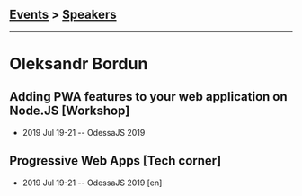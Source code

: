 ## [Events](../README.md) > [Speakers](../speakers.md)
---

# Oleksandr Bordun

## Adding PWA features to your web application on Node.JS [Workshop]
- 2019 Jul 19-21 -- OdessaJS 2019    
## Progressive Web Apps [Tech corner]
- 2019 Jul 19-21 -- OdessaJS 2019 [en]   
